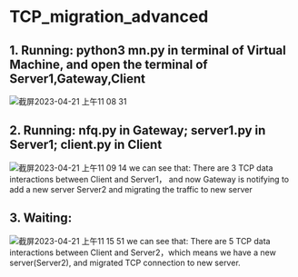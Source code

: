 # TCP_migration_advanced
## 1. Running: python3 mn.py in terminal of Virtual Machine, and open the terminal of Server1,Gateway,Client
![截屏2023-04-21 上午11 08 31](https://user-images.githubusercontent.com/105418310/233531326-1e58e60c-7b0e-47f7-bf5f-abc938e699f8.jpg)

## 2. Running: nfq.py in Gateway; server1.py in Server1; client.py in Client
![截屏2023-04-21 上午11 09 14](https://user-images.githubusercontent.com/105418310/233531398-c25c4d1a-015e-4f42-8dd5-06195fee67bb.jpg)
we can see that:  There are 3 TCP data interactions between Client and Server1， and now Gateway is notifying to add a new server Server2 and migrating the traffic to new server

## 3. Waiting: 
![截屏2023-04-21 上午11 15 51](https://user-images.githubusercontent.com/105418310/233532167-943fdc40-c4b3-4e80-809e-715ae9c06278.jpg)
we can see that: There are 5 TCP data interactions between Client and Server2，which means we have a new server(Server2), and migrated TCP connection to new server.
